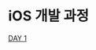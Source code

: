 # iOS 개발 과정 

[DAY 1](https://github.com/projectlife724/i.wonsuk.choi/blob/master/Notes/Week%201/DAY%202%20-%20Git%20Using%20Command%20(2017.01.10).md)
